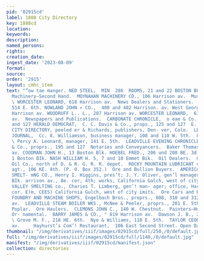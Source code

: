 ```yaml
---
pid: '02915cd'
label: 1888 City Directory
key: 1888cd
location: 
keywords: 
description: 
named_persons: 
rights: 
creation_date: 
ingest_date: '2023-08-09'
format: 
source: 
order: '2915'
layout: cmhc_item
text: "“ow tae manger. NED STEEL,  MIN  286  ROOMS, 21 and 22 BOSTON BLOCK.  PAI     Mining
  Machinery—Second Hand.  MOYNAHAN MACHINERY CO., 106 Harrison av.  Musical Merchandise.
  \ WORCESTER LEONARD, 618 Harrison av.  News Dealers and Stationers.  Edwards Odds,
  514 E. 6th. NOWLAND JOHN « CO.,  400 and 402 Harrison. av. West George W., 41044
  Harrison av. WOODRUFF L.. L., 207 Harrison av. WORCESTER LEONARD,  618 Harrison
  av.  Newspapers and Publications.  CARBONATE CHRONICLE,  o eae & Co., proprs., 125
  and 127 HERALD DEMOCRAT,  C. C. Davis & Co., props., 125 and 127  E. 5th.  LEADVILLE
  CITY DIRECTORY, peeled er & Richards, publishers, Den- ver, Colo.  LEADVILLE DAILY
  JOURNAL,  Cc. 8. Williamson, business manager, 108 and 110 W. 5th.  LEADVILLE DISPATCH,
  \ Percy A. Leonard, manager, 141 E. 5th.  LEADVILLE EVENING CHRONICLE G. C. Davis
  & Co., proprs., 195 and 127  Notaries and Conveyancers.  Baker Thomas H., 514 Harrison
  av. COODMAN JOHN H., 13 Boston Blk. HOEBEL FRED., 206 und 208 BE. 3d. Krell H. P.,
  1 Boston BIk. NASH WILLIAM H. 5, 7 and 10 Emmet Bik.  Oil Dealers.  Continental
  Oil Co., north of D. & R. G. R. R. depot.  ROCKY MOUNTAIN LUBRICANT co., W. . Bogue,
  agt., 106 KE. 4th. (P. O. Box 352.)  Ore and Bullion Buyers.  AMERICAN MINING AND
  SMELT- mNG CO., Henry I. Higgins, pres’t; J. Y. Oliver, gen’l manager; office, Breene
  BIk. arrison av., 8e. cor, 4th; works, California Galch, west of city limits.  ARKANSAS
  VALLEY SMELTING co., Charies T. Limberg, gen’! man- ager; office, Harrison av.,
  cor. E)m, CEES) California Gulch, west of city imits.  Ore Cars and Buckets.  EACLE
  FOUNDRY AND MACHINE SHOPS, Engelbach Bros., proprs., 808, 310 and 312 S. Leiter
  av.  LEADVILLE STEAM BOILER WKS., McNee & Peeler, proprs., 201 E. 5th, se. cor.
  Poplar.  Ore Haulers.  CLEMONS JOHN C., 140 W. Chestnut.  Painters—House, Sign and
  Or- namental.  BARRY JAMES & CO., ° 619 Harrison av.  Dawson J. B., 205 W. Chestnut.
  \ Grove M. F., 218 HE. 6th.  Nye & Williams, 118 E. 5th.  TAYLOR CEORCE E., 44 Harrison
  av.     Hayhurst’s Com’! Restaurant,  106 East Second Street. Open Day and Night. "
thumbnail: "/img/derivatives/iiif/images/02915cd/full/250,/0/default.jpg"
full: "/img/derivatives/iiif/images/02915cd/full/1140,/0/default.jpg"
manifest: "/img/derivatives/iiif/02915cd/manifest.json"
collection: directories
---
```

